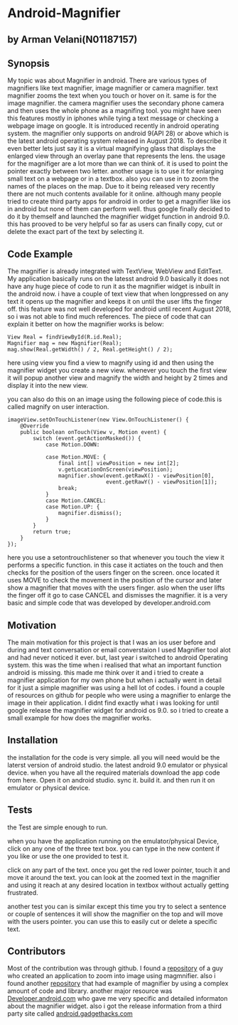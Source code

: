 # Android-Magnifier
## by Arman Velani(N01187157)


## Synopsis

My topic was about Magnifier in android. There are various types of magnifiers like text magnifier, image magnifier or camera magnifier.
text magnifier zooms the text when you touch or hover on it. same is for the image magnifier. the camera magnifier uses the secondary phone camera and then uses the whole phone as a magnifing tool. you might have seen this features mostly in iphones while tying a text message or checking a webpage image on google. It is introduced recently in android operating system. the magnifier only supports on android 9(API 28) or above which is the latest android operating system released in August 2018. To describe it even better lets just say it is a virtual magnifying glass that displays the enlarged view through an overlay pane that represents the lens.
    the usage for the magnifiger are a lot more than we can think of. it is used to point the pointer exactly between two letter. another usage is to use it for enlarging small text on a webpage or in a textbox. also you can use in to zoom the names of the places on the map. Due to it being released very recently there are not much contents available for it online. although many people tried to create third party apps for android in order to get a magnifier like ios in android but none of them can perform well. thus google finally decided to do it by themself and launched the magnifier widget function in android 9.0. this has prooved to be very helpful so far as users can finally copy, cut or delete the exact part of the text by selecting it.

## Code Example

The magnifier is already integrated with TextView, WebView and EditText. My application basically runs on the latesst android 9.0 basically it does not have any huge piece of code to run it as the magnifier widget is inbuilt in the android now. i have a couple of text view that when longpressed on any text it opens up the magnifier and keeps it on until the user lifts the finger off.
this feature was not well developed for android until recent August 2018, so i was not able to find much references. The piece of code that can explain it better on how the magnifier works is below:
```
View Real = findViewById(R.id.Real);
Magnifier mag = new Magnifier(Real);
mag.show(Real.getWidth() / 2, Real.getHeight() / 2);
```
here using view you find a view to magnify using id and then using the magnifier widget you create a new view. whenever you touch the first view it will popup another view and magnify the width and height by 2 times and display it into the new view.

you can also do this on an image using the following piece of code.this is called magnify on user interaction.
```
imageView.setOnTouchListener(new View.OnTouchListener() {
    @Override
    public boolean onTouch(View v, Motion event) {
        switch (event.getActionMasked()) {
            case Motion.DOWN:
                
            case Motion.MOVE: {
                final int[] viewPosition = new int[2];
                v.getLocationOnScreen(viewPosition);
                magnifier.show(event.getRawX() - viewPosition[0],
                               event.getRawY() - viewPosition[1]);
                break;
            }
            case Motion.CANCEL:
            case Motion.UP: {
                magnifier.dismiss();
            }
        }
        return true;
    }
});
```
here you use a setontrouchlistener so that whenever you touch the view it performs a specific function. in this case it actiates on the touch and then checks for the position of the users finger on the screen. once located it uses MOVE to check the movement in the position of the cursor and later show a magnifier that moves with the users finger. aslo when the user lifts the finger off it go to case CANCEL and dismisses the magnifier. it is a very basic and simple code that was developed by developer.android.com

## Motivation

The main motivation for this project is that I was an ios user before and during and text conversation or email converstaion I used Magnifier tool alot and had never noticed it ever. but, last year i switched to android Operating system. this was the time when i realised that what an important function android is missing. this made me think over it and i tried to create a magnifier application for my own phone but when i actually went in detail for it just a simple magnifier was using a hell lot of codes. i found a couple of resources on github for people who were using a magnifier to enlarge the image in their application. I didnt find exactly what i was looking for until google release the magnifier widget for android os 9.0. so i tried to create a small example for how does the magnifier works.

## Installation
 
 the installation for the code is very simple. all you will need would be the laterst version of android studio.
 the latest android 9.0 emulator or physical device.
 when you have all the required materials download the app code from here.
 Open it on android studio.
 sync it.
 build it.
 and then run it on emulator or physical device.

## Tests

the Test are simple enough to run.

when you have the application running on the emulator/physical Device, click on any one of the three text box. you can type in the new content if you like or use the one provided to test it.

click on any part of the text.
once you get the red lower pointer, touch it and move it around the text.
you can look at the zoomed text in the magnifier and using it reach at any desired location in textbox without actually getting frustrated.

another test you can is similar except this time you try to select a sentence or couple of sentences it will show the magnifier on the top and will move with the users pointer. you can use this to easily cut or delete a specific text.

## Contributors
Most of the contribution was through github. 
I found a [repository](https://github.com/nomanr/android-image-magnifier) of a guy who created an application to zoom into image using magmnifier.
also i found another [repository](https://github.com/ellisa1419/android-image-magnifier) that had example of magnifier by using a complex amount of code and library.
another major resource was [Developer.android.com](https://developer.android.com/guide/topics/text/magnifier#java) who gave me very specific and detailed informaton about the magnifier widget.
also i got the release information from a third party site called [android.gadgethacks.com](https://android.gadgethacks.com/news/google-added-iphone-style-text-magnifier-android-9-0-pie-0183328/)

